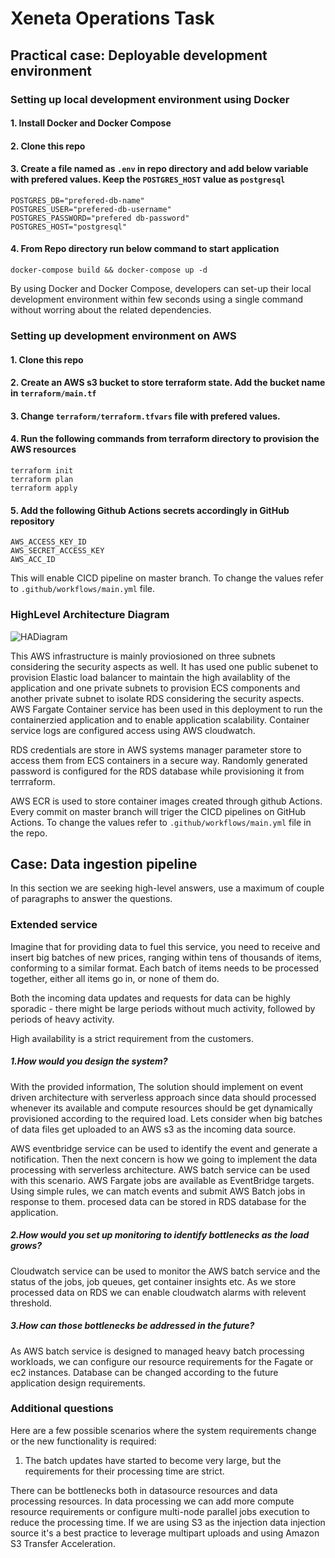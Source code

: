 # Xeneta Operations Task

## Practical case: Deployable development environment

### Setting up local development environment using Docker
#### 1. Install Docker and Docker Compose
#### 2. Clone this repo
#### 3. Create a file named as `.env` in repo directory and add below variable with prefered values. Keep the `POSTGRES_HOST` value as `postgresql`
````
POSTGRES_DB="prefered-db-name"
POSTGRES_USER="prefered-db-username"
POSTGRES_PASSWORD="prefered db-password"
POSTGRES_HOST="postgresql"
````
#### 4. From Repo directory run below command to start application
````
docker-compose build && docker-compose up -d
````
By using Docker and Docker Compose, developers can set-up their local development environment within few seconds using a single command without worring about the related dependencies.


### Setting up development environment on AWS
#### 1. Clone this repo
#### 2. Create an AWS s3 bucket to store terraform state. Add the bucket name in `terraform/main.tf`
#### 3. Change `terraform/terraform.tfvars` file with prefered values.
#### 4. Run the following commands from terraform directory to provision the AWS resources
````
terraform init
terraform plan
terraform apply
````
#### 5. Add the following Github Actions secrets accordingly in GitHub repository
````
AWS_ACCESS_KEY_ID
AWS_SECRET_ACCESS_KEY
AWS_ACC_ID 
````
This will enable CICD pipeline on master branch. To change the values refer to `.github/workflows/main.yml` file.

### HighLevel Architecture Diagram
![HADiagram](https://user-images.githubusercontent.com/17748570/207953823-3479fa74-a6b1-41a8-9737-ea0f78c60533.png)

This AWS infrastructure is mainly proviosioned on three subnets considering the security aspects as well. It has used one public subenet to provision Elastic load balancer to maintain the high availablity of the application and one private subnets to provision ECS components and another private subnet to isolate RDS considering the security aspects. AWS Fargate Container service has been used in this deployment to run the containerzied application and to enable application scalability. Container service logs are configured access using AWS cloudwatch.

RDS credentials are store in AWS systems manager parameter store to access them from ECS containers in a secure way. Randomly generated password is configured for the RDS database while provisioning it from terrraform.

AWS ECR is used to store container images created through github Actions. Every commit on master branch will triger the CICD pipelines on GitHub Actions.
To change the values refer to `.github/workflows/main.yml` file in the repo.

##
## Case: Data ingestion pipeline

In this section we are seeking high-level answers, use a maximum of couple of paragraphs to answer the questions.

### Extended service

Imagine that for providing data to fuel this service, you need to receive and insert big batches of new prices, ranging within tens of thousands of items, conforming to a similar format. Each batch of items needs to be processed together, either all items go in, or none of them do.

Both the incoming data updates and requests for data can be highly sporadic - there might be large periods without much activity, followed by periods of heavy activity.

High availability is a strict requirement from the customers.

##### 1.How would you design the system?
With the provided information, The solution should implement on event driven architecture with serverless approach since data should processed whenever its available and compute resources should be get dynamically provisioned according to the required load. Lets consider when big batches of data files get uploaded to an AWS s3 as the incoming data source. 

AWS eventbridge service can be used to identify the event and generate a notification. Then the next concern is how we going to implement the data processing with serverless architecture. AWS batch service can be used with this scenario. AWS Fargate jobs are available as EventBridge targets. Using simple rules, we can match events and submit AWS Batch jobs in response to them. procesed data can be stored in RDS database for the application.

##### 2.How would you set up monitoring to identify bottlenecks as the load grows?

Cloudwatch service can be used to monitor the AWS batch service and the status of the jobs, job queues, get container insights etc. As we store processed data on RDS we can enable cloudwatch alarms with relevent threshold.

##### 3.How can those bottlenecks be addressed in the future?
As AWS batch service is designed to managed heavy batch processing workloads, we can configure our resource requirements for the Fagate or ec2 instances.
Database can be changed according to the future application design requirements.

### Additional questions

Here are a few possible scenarios where the system requirements change or the new functionality is required:

1. The batch updates have started to become very large, but the requirements for their processing time are strict.

There can be bottlenecks both in datasource resources and data processing resources. In data processing we can add more compute resource requirements or configure multi-node parallel jobs execution to reduce the processing time. If we are using S3 as the injection data injection source it's a best practice to leverage multipart uploads and using Amazon S3 Transfer Acceleration.
